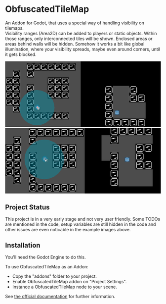 # ObfuscatedTileMap
An Addon for Godot, that uses a special way of handling visibility on tilemaps.  
Visibility ranges (Area2D) can be added to players or static objects. Within those ranges, only interconnected tiles will be shown. Enclosed areas or areas behind walls will be hidden. Somehow it works a bit like global illumination, where your visibility spreads, maybe even around corners, until it gets blocked.  

![](demo1.png "demo1")
![](demo2.png "demo2")


## Project Status
This project is in a very early stage and not very user friendly. Some TODOs are mentioned in the code, setup variables are still hidden in the code and other issues are even noticable in the example images above.

## Installation
You'll need the Godot Engine to do this.  

To use ObfuscatedTileMap as an Addon:
- Copy the "addons" folder to your project.
- Enable ObfuscatedTileMap addon on "Project Settings".
- Instance a ObfuscatedTileMap node to your scene.

See [the official documentation](https://docs.godotengine.org/en/stable/tutorials/plugins/editor/installing_plugins.html) for further information.
